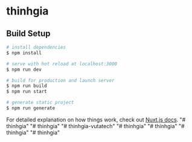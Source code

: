 # thinhgia

## Build Setup

```bash
# install dependencies
$ npm install

# serve with hot reload at localhost:3000
$ npm run dev

# build for production and launch server
$ npm run build
$ npm run start

# generate static project
$ npm run generate
```

For detailed explanation on how things work, check out [Nuxt.js docs](https://nuxtjs.org).
"# thinhgia" 
"# thinhgia" 
"# thinhgia-vutatech" 
"# thinhgia" 
"# thinhgia" 
"# thinhgia" 
"# thinhgia" 
